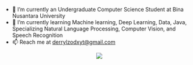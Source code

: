 - 🔭 I’m currently an Undergraduate Computer Science Student at Bina Nusantara University
- 🌱 I’m currently learning Machine learning, Deep Learning, Data, Java, Specializing Natural Language Processing, Computer Vision, and Speech Recognition
- 📫 Reach me at derrylzodxyt@gmail.com

<p align="center"> 
  <img src="https://github-readme-stats.vercel.app/api/top-langs/?username=kderrylo&layout=compact&theme=merko">
<!--   <img align="center" src="https://github-readme-stats.vercel.app/api?username=kderrylo&show_icons=true&locale=en" alt="kderrylo" /> -->
</p>
